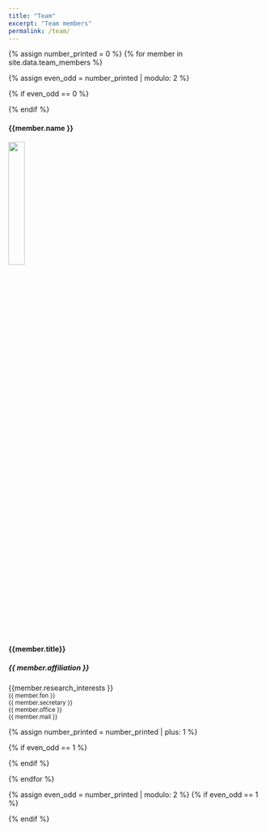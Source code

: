 ```yaml
---
title: "Team"
excerpt: "Team members"
permalink: /team/
---
```

{% assign number_printed = 0 %}
{% for member in site.data.team_members %}

{% assign even_odd = number_printed | modulo: 2 %}

{% if even_odd == 0 %}


<div class="row">
{% endif %}
<div class="col-sm-6 clearfix">
    <h4><b>{{member.name }}</b></h4>
  <a href="{{member.url}}">
    <img src="{{ site.url }}{{ site.baseurl }}/images/teampic/{{ member.photo }}" class="img-responsive center-block" width="25%" border-radius= 30px>
    </a>
  <br>
    <h4>{{member.title}}</h4>
    <h5>{{ member.affiliation }}</h5>
    {{member.research_interests }}
    <br>
    <small>{{ member.fon }}</small>
    <br>
    <small>{{ member.secretary }}</small>
    <br>
    <small>{{ member.office }}</small>
    <br>
    <small>{{ member.mail }}</small>
</div>



{% assign number_printed = number_printed | plus: 1 %}

{% if even_odd == 1 %}
</div>
{% endif %}

{% endfor %}

{% assign even_odd = number_printed | modulo: 2 %}
{% if even_odd == 1 %}
</div>
{% endif %}
